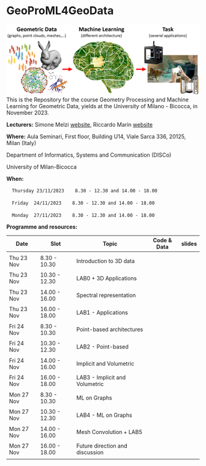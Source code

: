 # GeoProML4GeoData
![alt text](teaser.png)
This is the Repository for the course Geometry Processing and Machine Learning for Geometric Data, yields at the University of Milano - Bicocca, in November 2023.


**Lecturers:** Simone Melzi [website](https://sites.google.com/site/melzismn/), Riccardo Marin [website](https://ricma.netlify.app/)

**Where:**
Aula Seminari, First floor, Building U14, Viale Sarca 336, 20125, Milan (Italy)

Department of Informatics, Systems and Communication (DISCo)

University of Milan-Bicocca

**When:** 

      Thursday 23/11/2023    8.30 - 12.30 and 14.00 - 18.00

      Friday  24/11/2023    8.30 - 12.30 and 14.00 - 18.00
      
      Monday  27/11/2023    8.30 - 12.30 and 14.00 - 18.00
      
       
**Programme and resources:** 

**Date** | **Slot** | **Topic** | **Code & Data** | **slides**
------------ | ------------- | ------------ | ------------ | -------------
| | |
Thu 23 Nov | 8.30 - 10.30 | Introduction to 3D data |  |  |
| | |
Thu 23 Nov | 10.30 - 12.30 | LAB0 + 3D Applications |  |  |
| | |
Thu 23 Nov | 14.00 - 16.00 | Spectral representation |  |  |
| | |
Thu 23 Nov | 16.00 - 18.00 | LAB1 - Applications |  |  |
| | |
Fri 24 Nov | 8.30 - 10.30 | Point-based architectures  |  |  |
| | |
Fri 24 Nov | 10.30 - 12.30 | LAB2 - Point-based |  |  |
| | |
Fri 24 Nov | 14.00 - 16.00 | Implicit and Volumetric |  |  |
| | |
Fri 24 Nov | 16.00 - 18.00 | LAB3 - Implicit and Volumetric |  |  |
| | |
Mon 27 Nov | 8.30 - 10.30 | ML on Graphs |  |  |
| | |
Mon 27 Nov | 10.30 - 12.30 | LAB4 - ML on Graphs |  |  |
| | |
Mon 27 Nov | 14.00 - 16.00 | Mesh Convolution + LAB5 |  |  |
| | |
Mon 27 Nov | 16.00 - 18.00 | Future direction and discussion |  |  |
| | |
